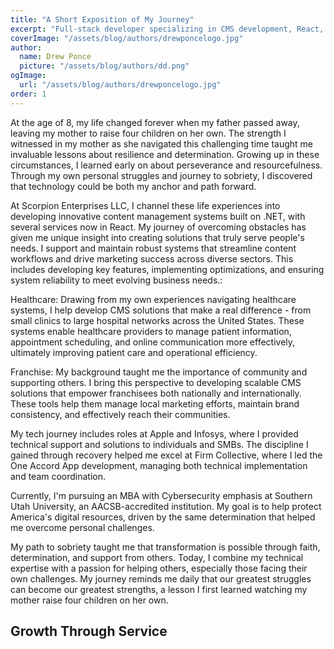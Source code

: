 ```yaml
---
title: "A Short Exposition of My Journey"
excerpt: "Full-stack developer specializing in CMS development, React, and cloud technologies. Passionate about creating efficient solutions and mentoring others."
coverImage: "/assets/blog/authors/drewponcelogo.jpg"
author:
  name: Drew Ponce
  picture: "/assets/blog/authors/dd.png"
ogImage:
  url: "/assets/blog/authors/drewponcelogo.jpg"
order: 1
---
```

At the age of 8, my life changed forever when my father passed away, leaving my mother to raise four children on her own. The strength I witnessed in my mother as she navigated this challenging time taught me invaluable lessons about resilience and determination. Growing up in these circumstances, I learned early on about perseverance and resourcefulness. Through my own personal struggles and journey to sobriety, I discovered that technology could be both my anchor and path forward.

At Scorpion Enterprises LLC, I channel these life experiences into developing innovative content management systems built on .NET, with several services now in React. My journey of overcoming obstacles has given me unique insight into creating solutions that truly serve people's needs. I support and maintain robust systems that streamline content workflows and drive marketing success across diverse sectors. This includes developing key features, implementing optimizations, and ensuring system reliability to meet evolving business needs.:

Healthcare: Drawing from my own experiences navigating healthcare systems, I help develop CMS solutions that make a real difference - from small clinics to large hospital networks across the United States. These systems enable healthcare providers to manage patient information, appointment scheduling, and online communication more effectively, ultimately improving patient care and operational efficiency.

Franchise: My background taught me the importance of community and supporting others. I bring this perspective to developing scalable CMS solutions that empower franchisees both nationally and internationally. These tools help them manage local marketing efforts, maintain brand consistency, and effectively reach their communities.

My tech journey includes roles at Apple and Infosys, where I provided technical support and solutions to individuals and SMBs. The discipline I gained through recovery helped me excel at Firm Collective, where I led the One Accord App development, managing both technical implementation and team coordination.

Currently, I'm pursuing an MBA with Cybersecurity emphasis at Southern Utah University, an AACSB-accredited institution. My goal is to help protect America's digital resources, driven by the same determination that helped me overcome personal challenges.

My path to sobriety taught me that transformation is possible through faith, determination, and support from others. Today, I combine my technical expertise with a passion for helping others, especially those facing their own challenges. My journey reminds me daily that our greatest struggles can become our greatest strengths, a lesson I first learned watching my mother raise four children on her own.

## Growth Through Service